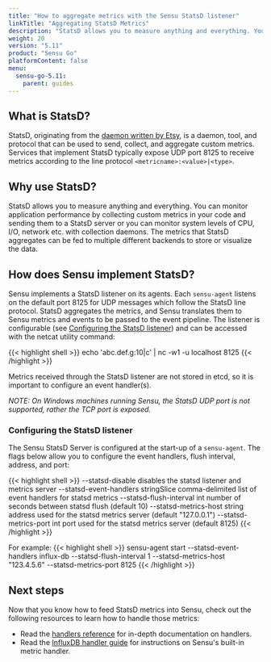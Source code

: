```yaml
---
title: "How to aggregate metrics with the Sensu StatsD listener"
linkTitle: "Aggregating StatsD Metrics"
description: "StatsD allows you to measure anything and everything. You can monitor application performance by collecting custom metrics in your code and sending them to a StatsD server or you can monitor system levels of CPU, I/O, network etc. with collection daemons. Sensu agents include a listener to send StatsD metrics to the event pipeline. Read the guide to get started."
weight: 20
version: "5.11"
product: "Sensu Go"
platformContent: false
menu:
  sensu-go-5.11:
    parent: guides
---
```


## What is StatsD?

StatsD, originating from the [daemon written by Etsy][1], is a daemon, tool,
and protocol that can be used to send, collect, and aggregate custom metrics.
Services that implement StatsD typically expose UDP port 8125 to receive metrics
according to the line protocol `<metricname>:<value>|<type>`.

## Why use StatsD?

StatsD allows you to measure anything and everything. You can monitor
application performance by collecting custom metrics in your code and sending
them to a StatsD server or you can monitor system levels of CPU, I/O, network
etc. with collection daemons. The metrics that StatsD aggregates can be fed to
multiple different backends to store or visualize the data.

## How does Sensu implement StatsD?

Sensu implements a StatsD listener on its agents. Each `sensu-agent`
listens on the default port 8125 for UDP messages which follow the StatsD line
protocol. StatsD aggregates the metrics, and Sensu translates them to Sensu
metrics and events to be passed to the event pipeline. The listener is
configurable (see [Configuring the StatsD listener](#configuring-the-statsd-listener))
and can be accessed with the netcat utility command:

{{< highlight shell >}}
echo 'abc.def.g:10|c' | nc -w1 -u localhost 8125
{{< /highlight >}}

Metrics received through the StatsD listener are not stored in etcd, so
it is important to configure an event handler(s).

_NOTE: On Windows machines running Sensu, the StatsD UDP port is not supported,
rather the TCP port is exposed._

### Configuring the StatsD listener

The Sensu StatsD Server is configured at the start-up of a `sensu-agent`. The
flags below allow you to configure the event handlers, flush interval, address,
and port:

{{< highlight shell >}}
--statsd-disable                      disables the statsd listener and metrics server
--statsd-event-handlers stringSlice   comma-delimited list of event handlers for statsd metrics
--statsd-flush-interval int           number of seconds between statsd flush (default 10)
--statsd-metrics-host string          address used for the statsd metrics server (default "127.0.0.1")
--statsd-metrics-port int             port used for the statsd metrics server (default 8125)
{{< /highlight >}}

For example:
{{< highlight shell >}}
sensu-agent start --statsd-event-handlers influx-db --statsd-flush-interval 1 --statsd-metrics-host "123.4.5.6" --statsd-metrics-port 8125
{{< /highlight >}}

## Next steps

Now that you know how to feed StatsD metrics into Sensu, check out the following
resources to learn how to handle those metrics:

* Read the [handlers reference][2] for in-depth documentation on handlers.
* Read the [InfluxDB handler guide][3] for instructions on Sensu's built-in
metric handler.

[1]: https://github.com/etsy/statsd/
[2]: ../../reference/handlers
[3]: ../influx-db-metric-handler
